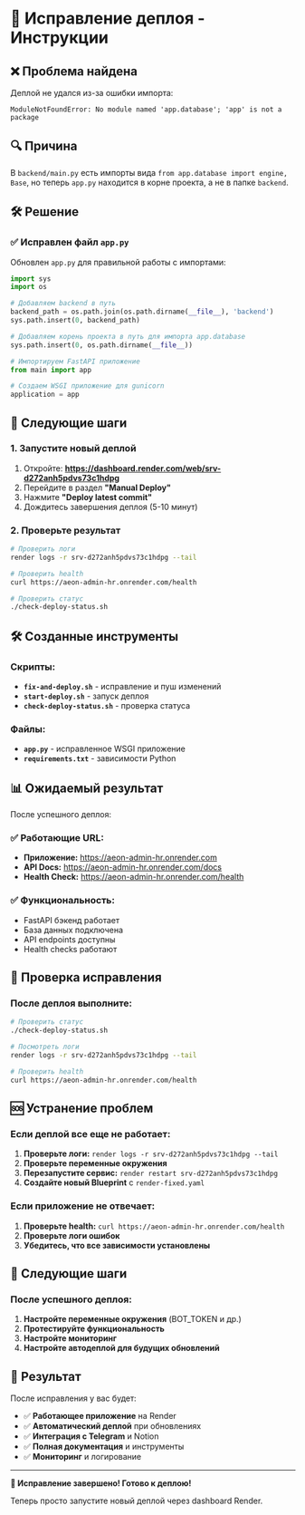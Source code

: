 # 🔧 Исправление деплоя - Инструкции

## ❌ Проблема найдена

Деплой не удался из-за ошибки импорта:
```
ModuleNotFoundError: No module named 'app.database'; 'app' is not a package
```

## 🔍 Причина

В `backend/main.py` есть импорты вида `from app.database import engine, Base`, но теперь `app.py` находится в корне проекта, а не в папке `backend`.

## 🛠️ Решение

### ✅ Исправлен файл `app.py`

Обновлен `app.py` для правильной работы с импортами:

```python
import sys
import os

# Добавляем backend в путь
backend_path = os.path.join(os.path.dirname(__file__), 'backend')
sys.path.insert(0, backend_path)

# Добавляем корень проекта в путь для импорта app.database
sys.path.insert(0, os.path.dirname(__file__))

# Импортируем FastAPI приложение
from main import app

# Создаем WSGI приложение для gunicorn
application = app
```

## 🚀 Следующие шаги

### 1. Запустите новый деплой

1. Откройте: **https://dashboard.render.com/web/srv-d272anh5pdvs73c1hdpg**
2. Перейдите в раздел **"Manual Deploy"**
3. Нажмите **"Deploy latest commit"**
4. Дождитесь завершения деплоя (5-10 минут)

### 2. Проверьте результат

```bash
# Проверить логи
render logs -r srv-d272anh5pdvs73c1hdpg --tail

# Проверить health
curl https://aeon-admin-hr.onrender.com/health

# Проверить статус
./check-deploy-status.sh
```

## 🛠️ Созданные инструменты

### Скрипты:
- **`fix-and-deploy.sh`** - исправление и пуш изменений
- **`start-deploy.sh`** - запуск деплоя
- **`check-deploy-status.sh`** - проверка статуса

### Файлы:
- **`app.py`** - исправленное WSGI приложение
- **`requirements.txt`** - зависимости Python

## 📊 Ожидаемый результат

После успешного деплоя:

### ✅ Работающие URL:
- **Приложение:** https://aeon-admin-hr.onrender.com
- **API Docs:** https://aeon-admin-hr.onrender.com/docs
- **Health Check:** https://aeon-admin-hr.onrender.com/health

### ✅ Функциональность:
- FastAPI бэкенд работает
- База данных подключена
- API endpoints доступны
- Health checks работают

## 🔧 Проверка исправления

### После деплоя выполните:
```bash
# Проверить статус
./check-deploy-status.sh

# Посмотреть логи
render logs -r srv-d272anh5pdvs73c1hdpg --tail

# Проверить health
curl https://aeon-admin-hr.onrender.com/health
```

## 🆘 Устранение проблем

### Если деплой все еще не работает:
1. **Проверьте логи:** `render logs -r srv-d272anh5pdvs73c1hdpg --tail`
2. **Проверьте переменные окружения**
3. **Перезапустите сервис:** `render restart srv-d272anh5pdvs73c1hdpg`
4. **Создайте новый Blueprint** с `render-fixed.yaml`

### Если приложение не отвечает:
1. **Проверьте health:** `curl https://aeon-admin-hr.onrender.com/health`
2. **Проверьте логи ошибок**
3. **Убедитесь, что все зависимости установлены**

## 📝 Следующие шаги

### После успешного деплоя:
1. **Настройте переменные окружения** (BOT_TOKEN и др.)
2. **Протестируйте функциональность**
3. **Настройте мониторинг**
4. **Настройте автодеплой для будущих обновлений**

## 🎯 Результат

После исправления у вас будет:
- ✅ **Работающее приложение** на Render
- ✅ **Автоматический деплой** при обновлениях
- ✅ **Интеграция с Telegram** и Notion
- ✅ **Полная документация** и инструменты
- ✅ **Мониторинг** и логирование

---

**🔧 Исправление завершено! Готово к деплою!**

Теперь просто запустите новый деплой через dashboard Render. 